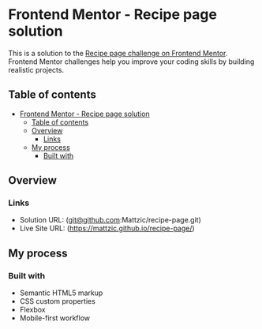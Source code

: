 # Frontend Mentor - Recipe page solution

This is a solution to the [Recipe page challenge on Frontend Mentor](https://www.frontendmentor.io/challenges/recipe-page-KiTsR8QQKm). Frontend Mentor challenges help you improve your coding skills by building realistic projects.

## Table of contents

- [Frontend Mentor - Recipe page solution](#frontend-mentor---recipe-page-solution)
  - [Table of contents](#table-of-contents)
  - [Overview](#overview)
    - [Links](#links)
  - [My process](#my-process)
    - [Built with](#built-with)

## Overview

### Links

- Solution URL: (git@github.com:Mattzic/recipe-page.git)
- Live Site URL: (https://mattzic.github.io/recipe-page/)

## My process

### Built with

- Semantic HTML5 markup
- CSS custom properties
- Flexbox
- Mobile-first workflow
